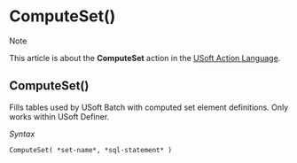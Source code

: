# ComputeSet()



> [!NOTE]
> This article is about the **ComputeSet** action in the [USoft Action Language](/docs/Task%20flow/Action%20Language%20reference/USoft%20Action%20Language.md).

## **ComputeSet()**

Fills tables used by USoft Batch with computed set element definitions. Only works within USoft Definer.

*Syntax*

```
ComputeSet( *set-name*, *sql-statement* )
```
